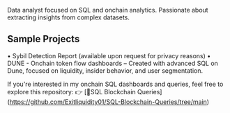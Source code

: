 Data analyst focused on SQL and onchain analytics. Passionate about extracting insights from complex datasets.

Sample Projects
---------------

• Sybil Detection Report (available upon request for privacy reasons)
• DUNE - Onchain token flow dashboards – Created with advanced SQL on Dune, focused on liquidity, insider behavior, and user segmentation.

If you're interested in my onchain SQL dashboards and queries, feel free to explore this repository:
👉 [🔗SQL Blockchain Queries] (https://github.com/Exitliquidity01/SQL-Blockchain-Queries/tree/main)


